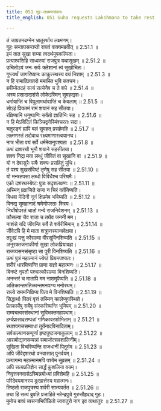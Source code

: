 ```yaml
---
title: 051 गुह-लक्ष्मणसंवादः
title_english: 051 Guha requests Lakshmana to take rest

---
```

<div class="audioEmbed"  caption="श्रीराम-हरिसीताराममूर्ति-घनपाठिभ्यां वचनम्" src="https://archive.org/download/Ramayana-recitation-Sriram-harisItArAmamUrti-Ghanapaati-v2/Kanda_2/Kanda_2_AYK-051-Guha_Lakshmana_Samvadhaha.mp3"></div>

  
तं जाग्रतमदम्भेन भ्रातुरर्थाय लक्ष्मणम्।  
गुहः सन्तापसन्तप्तो राघवं वाक्यमब्रवीत् ॥ 2.51.1 ॥   
इयं तात सुखा शय्या त्वदर्थमुपकल्पिता।  
प्रत्याश्वसिहि साध्वस्यां राजपुत्र यथासुखम् ॥ 2.51.2 ॥   
उचितोऽयं जनः सर्वः क्लेशानां त्वं सुखोचितः।  
गुप्त्यर्थं जागरिष्यामः काकुत्स्थस्य वयं निशाम् ॥ 2.51.3 ॥   
न हि रामात्प्रियतरो ममास्ति भुवि कश्चन।  
ब्रवीम्येतदहं सत्यं सत्येनैव च ते शपे ॥ 2.51.4 ॥   
अस्य प्रसादादाशंसे लोकेऽस्मिन् सुमहद्यशः।  
धर्मावाप्तिं च विपुलामर्थावाप्तिं च केवलाम् ॥ 2.51.5 ॥   
सोऽहं प्रियतमं रामं शयानं सह सीतया।  
रक्षिष्यामि धनुष्पाणिः सर्वतो ज्ञातिभिः सह ॥ 2.51.6 ॥   
न हि मेऽविदितं किञ्चिद्वनेस्मिंश्चरतः सदा।  
चतुरङ्गं ह्यपि बलं सुमहत् प्रसहेमहि ॥ 2.51.7 ॥   
लक्ष्मणस्तं तदोवाच रक्ष्यमाणास्त्वयानघ।  
नात्र भीता वयं सर्वे धर्ममेवानुपश्यता ॥ 2.51.8 ॥   
कथं दाशरथौ भूमौ शयाने सहसीतया।  
शक्य निद्रा मया लब्धुं जीवितं वा सुखानि वा ॥ 2.51.9 ॥   
यो न देवासुरैः सर्वैः शक्यः प्रसहितुं युधि।  
तं पश्य सुखसंविष्टं तृणेषु सह सीतया ॥ 2.51.10 ॥   
यो मन्त्रतपसा लब्धो विविधैश्च परिश्रमैः।  
एको दशरथस्येष्टः पुत्रः सदृशलक्षणः ॥ 2.51.11 ॥   
अस्मिन् प्रव्राजिते राजा न चिरं वर्तयिष्यति।  
विधवा मेदिनी नूनं क्षिप्रमेव भविष्यति ॥ 2.51.12 ॥   
विनद्य सुमहानादं श्रमेणोपरताः स्त्रियः।  
निर्घोषोपरतं चातो मन्ये राजनिवेशनम् ॥ 2.51.13 ॥   
कौसल्या चैव राजा च तथैव जननी मम।  
नाशंसे यदि जीवन्ति सर्वे ते शर्वरीमिमाम् ॥ 2.51.14 ॥   
जीवेदपि हि मे माता शत्रुघ्नस्यान्ववेक्षया।  
तद्दुःखं यत्तु कौसल्या वीरसूर्विनशिष्यति ॥ 2.51.15 ॥   
अनुरक्तजनाकीर्णा सुखा लोकप्रियावहा।  
राजव्यसनसंसृष्टा सा पुरी विनशिष्यति ॥ 2.51.16 ॥   
कथं पुत्रं महात्मानं ज्येष्ठं प्रियमपश्यतः।  
शरीरं धारयिष्यन्ति प्राणा राज्ञो महात्मनः ॥ 2.51.17 ॥   
विनष्टे नृपतौ पश्चात्कौसल्या विनशिष्यति।  
अनन्तरं च मातापि मम नाशमुपैष्यति ॥ 2.51.18 ॥   
अतिक्रान्तमतिक्रान्तमनवाप्य मनोरथम्।  
राज्ये राममनिक्षिप्य पिता मे विनशिष्यति ॥ 2.51.19 ॥   
सिद्धार्थाः पितरं वृत्तं तस्मिन् कालेप्युपस्थिते।  
प्रेतकार्येषु सर्वेषु संस्करिष्यन्ति भूमिपम् ॥ 2.51.20 ॥   
राम्यचत्वरसंस्थानां सुविभक्तमहापथाम्।  
हर्म्यप्रासादसम्पन्नां गणिकावरशोभिताम् ॥ 2.51.21 ॥   
रथाश्वगजसम्बाधां तूर्यनादविनादिताम्।  
सर्वकल्याणसम्पूर्णां हृष्टपुष्टजनाकुलाम् ॥ 2.51.22 ॥   
आरामोद्यानसम्पन्नां समाजोत्सवशालिनीम्।  
सुखिता विचरिष्यन्ति राजधानीं पितुर्मम ॥ 2.51.23 ॥   
अपि जीवेद्दशरथो वनवासात् पुनर्वयम्।  
प्रत्यागम्य महात्मानमपि पश्येम सुव्रतम् ॥ 2.51.24 ॥   
अपि सत्यप्रतिज्ञेन सार्द्धं कुशलिना वयम्।  
निवृत्तवनवासेऽस्मिन्नयोध्यां प्रविशेमहि ॥ 2.51.25 ॥   
परिदेवयमानस्य दुःखार्त्तस्य महात्मनः।  
तिष्ठतो राजपुत्रस्य शर्वरी सात्यवर्तत ॥ 2.51.26 ॥   
तथा हि सत्यं ब्रुवति प्रजाहिते नरेन्द्रपुत्रे गुरुसौहृदाद् गुहः।  
मुमोच बाष्पं व्यसनाभिपीडितो ज्वरातुरो नाग इव व्यथातुरः ॥ 2.51.27 ॥   